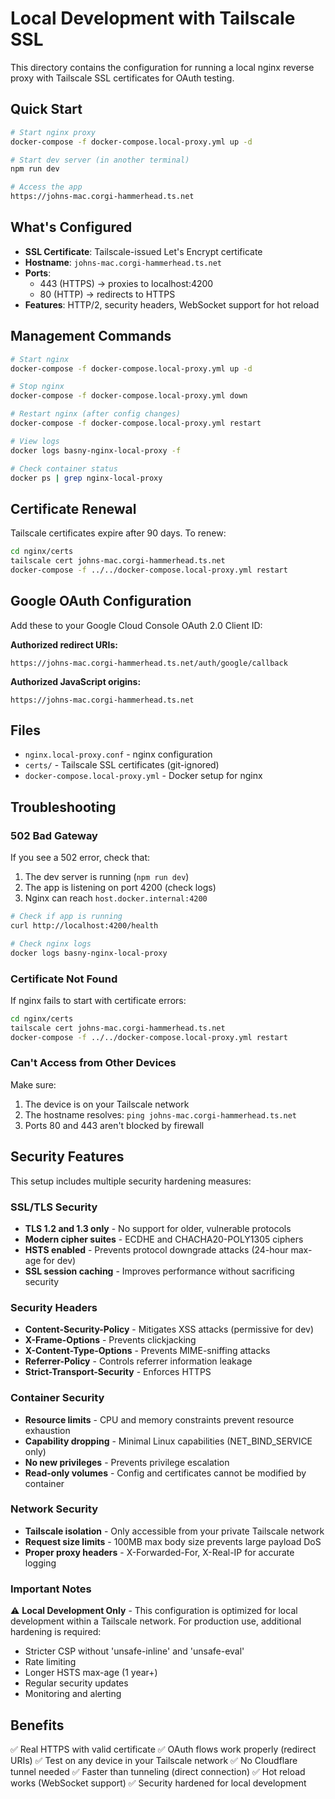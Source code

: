 # Local Development with Tailscale SSL

This directory contains the configuration for running a local nginx reverse proxy with Tailscale SSL certificates for OAuth testing.

## Quick Start

```bash
# Start nginx proxy
docker-compose -f docker-compose.local-proxy.yml up -d

# Start dev server (in another terminal)
npm run dev

# Access the app
https://johns-mac.corgi-hammerhead.ts.net
```

## What's Configured

- **SSL Certificate**: Tailscale-issued Let's Encrypt certificate
- **Hostname**: `johns-mac.corgi-hammerhead.ts.net`
- **Ports**:
  - 443 (HTTPS) → proxies to localhost:4200
  - 80 (HTTP) → redirects to HTTPS
- **Features**: HTTP/2, security headers, WebSocket support for hot reload

## Management Commands

```bash
# Start nginx
docker-compose -f docker-compose.local-proxy.yml up -d

# Stop nginx
docker-compose -f docker-compose.local-proxy.yml down

# Restart nginx (after config changes)
docker-compose -f docker-compose.local-proxy.yml restart

# View logs
docker logs basny-nginx-local-proxy -f

# Check container status
docker ps | grep nginx-local-proxy
```

## Certificate Renewal

Tailscale certificates expire after 90 days. To renew:

```bash
cd nginx/certs
tailscale cert johns-mac.corgi-hammerhead.ts.net
docker-compose -f ../../docker-compose.local-proxy.yml restart
```

## Google OAuth Configuration

Add these to your Google Cloud Console OAuth 2.0 Client ID:

**Authorized redirect URIs:**
```
https://johns-mac.corgi-hammerhead.ts.net/auth/google/callback
```

**Authorized JavaScript origins:**
```
https://johns-mac.corgi-hammerhead.ts.net
```

## Files

- `nginx.local-proxy.conf` - nginx configuration
- `certs/` - Tailscale SSL certificates (git-ignored)
- `docker-compose.local-proxy.yml` - Docker setup for nginx

## Troubleshooting

### 502 Bad Gateway

If you see a 502 error, check that:
1. The dev server is running (`npm run dev`)
2. The app is listening on port 4200 (check logs)
3. Nginx can reach `host.docker.internal:4200`

```bash
# Check if app is running
curl http://localhost:4200/health

# Check nginx logs
docker logs basny-nginx-local-proxy
```

### Certificate Not Found

If nginx fails to start with certificate errors:

```bash
cd nginx/certs
tailscale cert johns-mac.corgi-hammerhead.ts.net
docker-compose -f ../../docker-compose.local-proxy.yml restart
```

### Can't Access from Other Devices

Make sure:
1. The device is on your Tailscale network
2. The hostname resolves: `ping johns-mac.corgi-hammerhead.ts.net`
3. Ports 80 and 443 aren't blocked by firewall

## Security Features

This setup includes multiple security hardening measures:

### SSL/TLS Security
- **TLS 1.2 and 1.3 only** - No support for older, vulnerable protocols
- **Modern cipher suites** - ECDHE and CHACHA20-POLY1305 ciphers
- **HSTS enabled** - Prevents protocol downgrade attacks (24-hour max-age for dev)
- **SSL session caching** - Improves performance without sacrificing security

### Security Headers
- **Content-Security-Policy** - Mitigates XSS attacks (permissive for dev)
- **X-Frame-Options** - Prevents clickjacking
- **X-Content-Type-Options** - Prevents MIME-sniffing attacks
- **Referrer-Policy** - Controls referrer information leakage
- **Strict-Transport-Security** - Enforces HTTPS

### Container Security
- **Resource limits** - CPU and memory constraints prevent resource exhaustion
- **Capability dropping** - Minimal Linux capabilities (NET_BIND_SERVICE only)
- **No new privileges** - Prevents privilege escalation
- **Read-only volumes** - Config and certificates cannot be modified by container

### Network Security
- **Tailscale isolation** - Only accessible from your private Tailscale network
- **Request size limits** - 100MB max body size prevents large payload DoS
- **Proper proxy headers** - X-Forwarded-For, X-Real-IP for accurate logging

### Important Notes

⚠️ **Local Development Only** - This configuration is optimized for local development within a Tailscale network. For production use, additional hardening is required:
- Stricter CSP without 'unsafe-inline' and 'unsafe-eval'
- Rate limiting
- Longer HSTS max-age (1 year+)
- Regular security updates
- Monitoring and alerting

## Benefits

✅ Real HTTPS with valid certificate
✅ OAuth flows work properly (redirect URIs)
✅ Test on any device in your Tailscale network
✅ No Cloudflare tunnel needed
✅ Faster than tunneling (direct connection)
✅ Hot reload works (WebSocket support)
✅ Security hardened for local development
